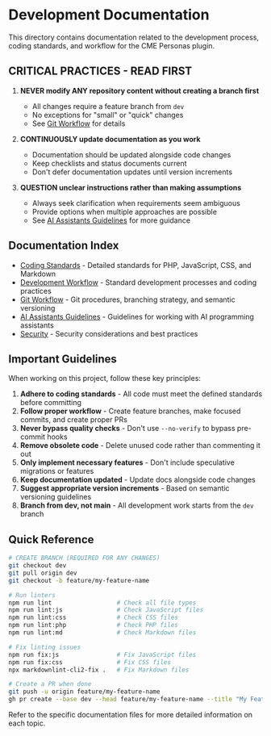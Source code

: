 # Development Documentation

This directory contains documentation related to the development process, coding standards, and workflow for the CME Personas plugin.

## CRITICAL PRACTICES - READ FIRST

1. **NEVER modify ANY repository content without creating a branch first**

   - All changes require a feature branch from `dev`
   - No exceptions for "small" or "quick" changes
   - See [Git Workflow](./GIT_WORKFLOW.md) for details

2. **CONTINUOUSLY update documentation as you work**

   - Documentation should be updated alongside code changes
   - Keep checklists and status documents current
   - Don't defer documentation updates until version increments

3. **QUESTION unclear instructions rather than making assumptions**
   - Always seek clarification when requirements seem ambiguous
   - Provide options when multiple approaches are possible
   - See [AI Assistants Guidelines](./AI_ASSISTANTS.md) for more guidance

## Documentation Index

- [Coding Standards](./CODING_STANDARDS.md) - Detailed standards for PHP, JavaScript, CSS, and Markdown
- [Development Workflow](./DEVELOPMENT_WORKFLOW.md) - Standard development processes and coding practices
- [Git Workflow](./GIT_WORKFLOW.md) - Git procedures, branching strategy, and semantic versioning
- [AI Assistants Guidelines](./AI_ASSISTANTS.md) - Guidelines for working with AI programming assistants
- [Security](./SECURITY.md) - Security considerations and best practices

## Important Guidelines

When working on this project, follow these key principles:

1. **Adhere to coding standards** - All code must meet the defined standards before committing
2. **Follow proper workflow** - Create feature branches, make focused commits, and create proper PRs
3. **Never bypass quality checks** - Don't use `--no-verify` to bypass pre-commit hooks
4. **Remove obsolete code** - Delete unused code rather than commenting it out
5. **Only implement necessary features** - Don't include speculative migrations or features
6. **Keep documentation updated** - Update docs alongside code changes
7. **Suggest appropriate version increments** - Based on semantic versioning guidelines
8. **Branch from dev, not main** - All development work starts from the `dev` branch

## Quick Reference

```bash
# CREATE BRANCH (REQUIRED FOR ANY CHANGES)
git checkout dev
git pull origin dev
git checkout -b feature/my-feature-name

# Run linters
npm run lint                  # Check all file types
npm run lint:js               # Check JavaScript files
npm run lint:css              # Check CSS files
npm run lint:php              # Check PHP files
npm run lint:md               # Check Markdown files

# Fix linting issues
npm run fix:js                # Fix JavaScript files
npm run fix:css               # Fix CSS files
npx markdownlint-cli2-fix .   # Fix Markdown files

# Create a PR when done
git push -u origin feature/my-feature-name
gh pr create --base dev --head feature/my-feature-name --title "My Feature Title"
```

Refer to the specific documentation files for more detailed information on each topic.
